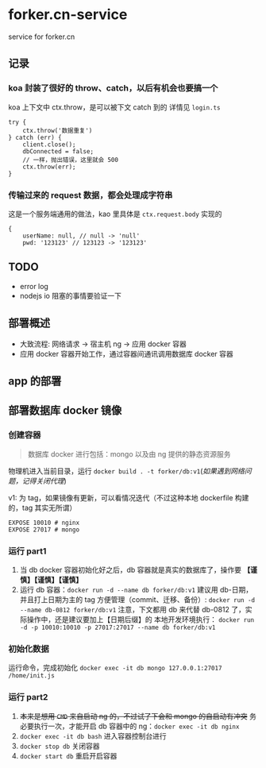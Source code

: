 # forker.cn-service

service for forker.cn

## 记录

### koa 封装了很好的 throw、catch，以后有机会也要搞一个

koa 上下文中 ctx.throw，是可以被下文 catch 到的
详情见 `login.ts`

```
try {
	ctx.throw('数据重复')
} catch (err) {
	client.close();
	dbConnected = false;
	// 一样，抛出错误，这里就会 500
	ctx.throw(err);
}
```

### 传输过来的 request 数据，都会处理成字符串

这是一个服务端通用的做法，kao 里具体是 `ctx.request.body` 实现的

```
{
	userName: null, // null -> 'null'
	pwd: '123123' // 123123 -> '123123'
```

## TODO

-   error log
-   nodejs io 阻塞的事情要验证一下

## 部署概述

-   大致流程: 网络请求 -> 宿主机 ng -> 应用 docker 容器
-   应用 docker 容器开始工作，通过容器间通讯调用数据库 docker 容器

## app 的部署

## 部署数据库 docker 镜像

### 创建容器

> 数据库 docker 进行包括：mongo 以及由 ng 提供的静态资源服务

物理机进入当前目录，运行 `docker build . -t forker/db:v1`(_如果遇到网络问题，记得关闭代理_)

v1: 为 tag，如果镜像有更新，可以看情况迭代（不过这种本地 dockerfile 构建的，tag 其实无所谓）

```
EXPOSE 10010 # nginx
EXPOSE 27017 # mongo
```

### 运行 part1

1. 当 db docker 容器初始化好之后，db 容器就是真实的数据库了，操作要
   **【谨慎】【谨慎】【谨慎】**
2. 运行 db 容器：`docker run -d --name db forker/db:v1`
   建议用 db-日期，并且打上日期为主的 tag 方便管理（commit、迁移、备份）: `docker run -d --name db-0812 forker/db:v1`
   注意，下文都用 db 来代替 db-0812 了，实际操作中，还是建议要加上【日期后缀】的
   本地开发环境执行：
   `docker run -d -p 10010:10010 -p 27017:27017 --name db forker/db:v1`

### 初始化数据

运行命令，完成初始化
`docker exec -it db mongo 127.0.0.1:27017 /home/init.js`

### 运行 part2

1. ~~本来是想用 `CMD` 来自启动 ng 的，不过试了下会和 mongo 的自启动有冲突~~
   务必要执行一次，才能开启 db 容器中的 ng：`docker exec -it db nginx`
2. `docker exec -it db bash` 进入容器控制台进行
3. `docker stop db` 关闭容器
4. `docker start db` 重启开启容器
